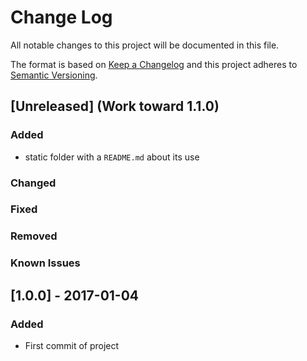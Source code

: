 # Change Log
All notable changes to this project will be documented in this file.

The format is based on [Keep a Changelog](http://keepachangelog.com/) 
and this project adheres to [Semantic Versioning](http://semver.org/).

## [Unreleased] (Work toward 1.1.0)
### Added
- static folder with a `README.md` about its use

### Changed

### Fixed

### Removed

### Known Issues 

## [1.0.0] - 2017-01-04

### Added
- First commit of project
